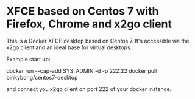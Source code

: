 # XFCE based on Centos 7 with Firefox, Chrome and x2go client

This is a Docker XFCE desktop based on Centos 7. It's accessible via the x2go client and an ideal base for virtual desktops.

Example start up:

  docker run  --cap-add SYS_ADMIN -d -p 222:22 docker pull binkybong/centos7-desktop

and connect you x2go client on port 222 of your docker instance.


